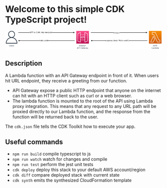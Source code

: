 # Welcome to this simple CDK TypeScript project!

![image](https://github.com/borelkoumo/apigateway-and-lambda/blob/main/diagram.png)

## Description
A Lambda function with an API Gateway endpoint in front of it. When users hit URL endpoint, they receive a greeting from our function.

- API Gateway expose a public HTTP endpoint that anyone on the internet can hit with an HTTP client such as curl or a web browser.
- The lambda function is mounted to the root of the API using Lambda proxy integration. This means that any request to any URL path will be proxied directly to our Lambda function, and the response from the function will be returned back to the user.

The `cdk.json` file tells the CDK Toolkit how to execute your app.

## Useful commands

 * `npm run build`   compile typescript to js
 * `npm run watch`   watch for changes and compile
 * `npm run test`    perform the jest unit tests
 * `cdk deploy`      deploy this stack to your default AWS account/region
 * `cdk diff`        compare deployed stack with current state
 * `cdk synth`       emits the synthesized CloudFormation template
